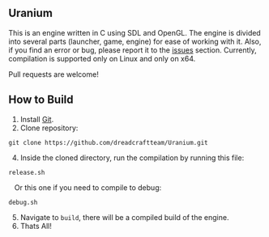 ## Uranium
This is an engine written in C using SDL and OpenGL. The engine is divided into several parts (launcher, game, engine) for ease of working with it. Also, if you find an error or bug, please report it to the [issues](https://github.com/dreadcraftteam/Uranium/issues) section. Currently, compilation is supported only on Linux and only on x64.


Pull requests are welcome!

## How to Build
1. Install [Git](https://git-scm.com/).
2. Clone repository:
```
git clone https://github.com/dreadcraftteam/Uranium.git
```
4. Inside the cloned directory, run the compilation by running this file:
```
release.sh
```
&nbsp;&nbsp; Or this one if you need to compile to debug:
```
debug.sh
```
5. Navigate to `build`, there will be a compiled build of the engine.
6. Thats All!
